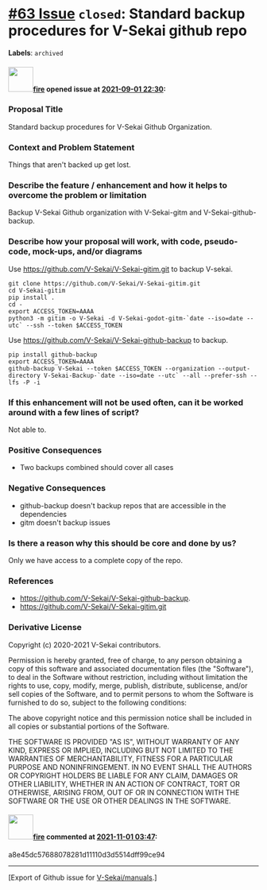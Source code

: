 # [\#63 Issue](https://github.com/V-Sekai/manuals/issues/63) `closed`: Standard backup procedures for V-Sekai github repo
**Labels**: `archived`


#### <img src="https://avatars.githubusercontent.com/u/32321?u=c2e06a3d2b49a467aa907e54aa259516440267cc&v=4" width="50">[fire](https://github.com/fire) opened issue at [2021-09-01 22:30](https://github.com/V-Sekai/manuals/issues/63):

### Proposal Title

Standard backup procedures for V-Sekai Github Organization.

### Context and Problem Statement

Things that aren't backed up get lost.

### Describe the feature / enhancement and how it helps to overcome the problem or limitation

Backup V-Sekai Github organization with V-Sekai-gitm and V-Sekai-github-backup.


### Describe how your proposal will work, with code, pseudo-code, mock-ups, and/or diagrams

Use https://github.com/V-Sekai/V-Sekai-gitim.git to backup V-sekai.

```
git clone https://github.com/V-Sekai/V-Sekai-gitim.git
cd V-Sekai-gitim
pip install .
cd -
export ACCESS_TOKEN=AAAA
python3 -m gitim -o V-Sekai -d V-Sekai-godot-gitm-`date --iso=date --utc` --ssh --token $ACCESS_TOKEN
```

Use https://github.com/V-Sekai/V-Sekai-github-backup to backup.
 
```
pip install github-backup
export ACCESS_TOKEN=AAAA
github-backup V-Sekai --token $ACCESS_TOKEN --organization --output-directory V-Sekai-Backup-`date --iso=date --utc` --all --prefer-ssh --lfs -P -i
```

### If this enhancement will not be used often, can it be worked around with a few lines of script?

Not able to.

### Positive Consequences

- Two backups combined should cover all cases

### Negative Consequences

- github-backup doesn't backup repos that are accessible in the dependencies
- gitm doesn't backup issues

### Is there a reason why this should be core and done by us?

Only we have access to a complete copy of the repo.

### References

- https://github.com/V-Sekai/V-Sekai-github-backup.
- https://github.com/V-Sekai/V-Sekai-gitim.git

### Derivative License

Copyright (c) 2020-2021 V-Sekai contributors.

Permission is hereby granted, free of charge, to any person obtaining a copy
of this software and associated documentation files (the "Software"), to deal
in the Software without restriction, including without limitation the rights
to use, copy, modify, merge, publish, distribute, sublicense, and/or sell
copies of the Software, and to permit persons to whom the Software is
furnished to do so, subject to the following conditions:

The above copyright notice and this permission notice shall be included in all
copies or substantial portions of the Software.

THE SOFTWARE IS PROVIDED "AS IS", WITHOUT WARRANTY OF ANY KIND, EXPRESS OR
IMPLIED, INCLUDING BUT NOT LIMITED TO THE WARRANTIES OF MERCHANTABILITY,
FITNESS FOR A PARTICULAR PURPOSE AND NONINFRINGEMENT. IN NO EVENT SHALL THE
AUTHORS OR COPYRIGHT HOLDERS BE LIABLE FOR ANY CLAIM, DAMAGES OR OTHER
LIABILITY, WHETHER IN AN ACTION OF CONTRACT, TORT OR OTHERWISE, ARISING FROM,
OUT OF OR IN CONNECTION WITH THE SOFTWARE OR THE USE OR OTHER DEALINGS IN THE
SOFTWARE.


#### <img src="https://avatars.githubusercontent.com/u/32321?u=c2e06a3d2b49a467aa907e54aa259516440267cc&v=4" width="50">[fire](https://github.com/fire) commented at [2021-11-01 03:47](https://github.com/V-Sekai/manuals/issues/63#issuecomment-955903031):

a8e45dc57688078281d11110d3d5514dff99ce94


-------------------------------------------------------------------------------



[Export of Github issue for [V-Sekai/manuals](https://github.com/V-Sekai/manuals).]

